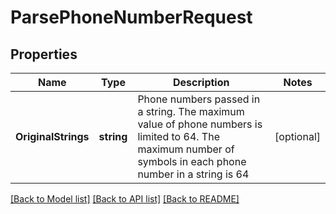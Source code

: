 # ParsePhoneNumberRequest

## Properties
Name | Type | Description | Notes
------------ | ------------- | ------------- | -------------
**OriginalStrings** | **string** | Phone numbers passed in a string. The maximum value of phone numbers is limited to 64. The maximum number of symbols in each phone number in a string is 64 | [optional] 

[[Back to Model list]](../README.md#documentation-for-models) [[Back to API list]](../README.md#documentation-for-api-endpoints) [[Back to README]](../README.md)


